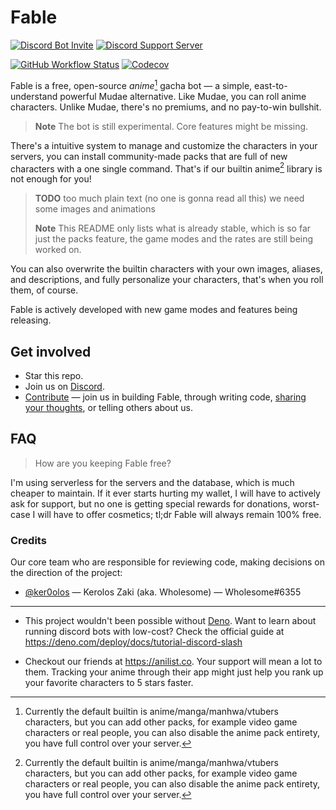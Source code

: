 # Fable

<!-- User badges  -->

[![Discord Bot Invite](https://img.shields.io/badge/Add%20to%20Server-blue?style=for-the-badge&logo=discord&logoColor=white)](https://discord.com/api/oauth2/authorize?client_id=1041970851559522304&scope=applications.commands)
[![Discord Support Server](https://img.shields.io/discord/992416714497212518?label=Discord%20Server&style=for-the-badge)][discord]

<!-- Development badges -->

[![GitHub Workflow Status](https://img.shields.io/github/actions/workflow/status/ker0olos/fable/deno.yml?branch=main&style=for-the-badge&label=tests)](https://github.com/ker0olos/fable/actions/workflows/deno.yml)
[![Codecov](https://img.shields.io/codecov/c/gh/ker0olos/fable/main?style=for-the-badge&token=3C7ZTHzGqC)](https://codecov.io/github/ker0olos/fable)

Fable is a free, open-source _anime_[^1] gacha bot — a simple,
east-to-understand powerful Mudae alternative. Like Mudae, you can roll anime
characters. Unlike Mudae, there's no premiums, and no pay-to-win bullshit.

> **Note** The bot is still experimental. Core features might be missing.

There's a intuitive system to manage and customize the characters in your
servers, you can install community-made packs that are full of new characters
with a one single command. That's if our builtin anime[^1] library is not enough
for you!

> **TODO** too much plain text (no one is gonna read all this) we need some
> images and animations
>
> **Note** This README only lists what is already stable, which is so far just
> the packs feature, the game modes and the rates are still being worked on.

You can also overwrite the builtin characters with your own images, aliases, and
descriptions, and fully personalize your characters, that's when you roll them,
of course.

Fable is actively developed with new game modes and features being releasing.

[^1]: Currently the default builtin is anime/manga/manhwa/vtubers characters,
but you can add other packs, for example video game characters or real people,
you can also disable the anime pack entirety, you have full control over your
server.

## Get involved

- Star this repo.
- Join us on [Discord][discord].
- [Contribute][contributing] — join us in building Fable, through writing code,
  [sharing your thoughts][discord], or telling others about us.

## FAQ

<!-- > How to add a new pack to my server? -->

<!-- > How to disable/remove a pack from my server? -->

<!-- > How are you create a pack from scratch? -->

> How are you keeping Fable free?

I'm using serverless for the servers and the database, which is much cheaper to
maintain. If it ever starts hurting my wallet, I will have to actively ask for
support, but no one is getting special rewards for donations, worst-case I will
have to offer cosmetics; tl;dr Fable will always remain 100% free.

### Credits

Our core team who are responsible for reviewing code, making decisions on the
direction of the project:

- [@ker0olos](https://github.com/ker0olos) — Kerolos Zaki (aka. Wholesome) —
  Wholesome#6355

---

- This project wouldn't been possible without [Deno][deno]. Want to learn about
  running discord bots with low-cost? Check the official guide at
  <https://deno.com/deploy/docs/tutorial-discord-slash>

- Checkout our friends at <https://anilist.co>. Your support will mean a lot to
  them. Tracking your anime through their app might just help you rank up your
  favorite characters to 5 stars faster.

[discord]: https://discord.gg/ceKyEfhyPQ
[contributing]: ./CONTRIBUTING.md
[deno]: https://deno.land/
